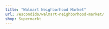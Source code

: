 ```yaml
---
title: "Walmart Neighborhood Market"
url: /escondido/walmart-neighborhood-market/
shop: Supermarkt
---
```

